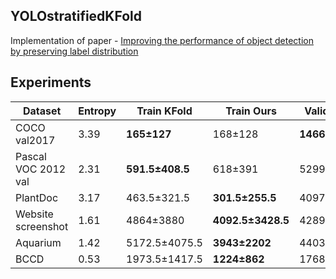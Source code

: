 ## YOLOstratifiedKFold
Implementation of paper - [Improving the performance of object detection by preserving label distribution](no)

## Experiments

| **Dataset**          | **Entropy** | **Train KFold**        | **Train Ours**         | **Validation KFold**          | **Validation Ours**           |
|----------------------|-------------|------------------------|------------------------|-------------------------------|-------------------------------|
| COCO val2017         | 3.39        | **165±127**            | 168±128                | **1466.5±1126.5**             | 1506.5±1144.5                 |
| Pascal VOC 2012 val  | 2.31        | **591.5±408.5**        | 618±391                | 5299±3712                     | **5279±3330**                 |
| PlantDoc             | 3.17        | 463.5±321.5            | **301.5±255.5**        | 4097±2803                     | **2614.5±2205.5**             |
| Website screenshot   | 1.61        | 4864±3880              | **4092.5±3428.5**      | 42897±34009                   | **35538.5±29582.5**           |
| Aquarium             | 1.42        | 5172.5±4075.5          | **3943±2202**          | 44031.5±33452.5               | **38541±22795**               |
| BCCD                 | 0.53        | 1973.5±1417.5          | **1224±862**           | 17683.5±12738.5               | **11459±8186**                |
